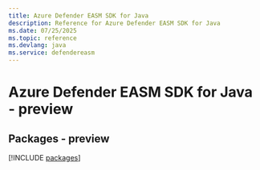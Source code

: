 ```yaml
---
title: Azure Defender EASM SDK for Java
description: Reference for Azure Defender EASM SDK for Java
ms.date: 07/25/2025
ms.topic: reference
ms.devlang: java
ms.service: defendereasm
---
```

# Azure Defender EASM SDK for Java - preview
## Packages - preview
[!INCLUDE [packages](defender-easm-index.md)]